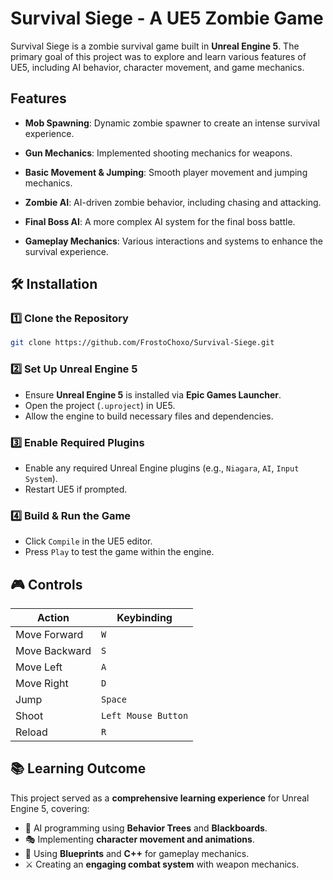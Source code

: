 # Survival Siege - A UE5 Zombie Game

Survival Siege is a zombie survival game built in **Unreal Engine 5**. The primary goal of this project was to explore and learn various features of UE5, including AI behavior, character movement, and game mechanics.

## Features

- **Mob Spawning**: Dynamic zombie spawner to create an intense survival experience.
  
- **Gun Mechanics**: Implemented shooting mechanics for weapons.
  
- **Basic Movement & Jumping**: Smooth player movement and jumping mechanics.
  
- **Zombie AI**: AI-driven zombie behavior, including chasing and attacking.
  
- **Final Boss AI**: A more complex AI system for the final boss battle.
  
- **Gameplay Mechanics**: Various interactions and systems to enhance the survival experience.

## 🛠 Installation

### 1️⃣ Clone the Repository
```bash
git clone https://github.com/FrostoChoxo/Survival-Siege.git
```

### 2️⃣ Set Up Unreal Engine 5
- Ensure **Unreal Engine 5** is installed via **Epic Games Launcher**.
- Open the project (`.uproject`) in UE5.
- Allow the engine to build necessary files and dependencies.

### 3️⃣ Enable Required Plugins
- Enable any required Unreal Engine plugins (e.g., `Niagara`, `AI`, `Input System`).
- Restart UE5 if prompted.

### 4️⃣ Build & Run the Game
- Click `Compile` in the UE5 editor.
- Press `Play` to test the game within the engine.

## 🎮 Controls

| Action         | Keybinding |
|---------------|-----------|
| Move Forward  | `W`       |
| Move Backward | `S`       |
| Move Left     | `A`       |
| Move Right    | `D`       |
| Jump          | `Space`   |
| Shoot         | `Left Mouse Button` |
| Reload        | `R`       |

## 📚 Learning Outcome

This project served as a **comprehensive learning experience** for Unreal Engine 5, covering:
- 🧠 AI programming using **Behavior Trees** and **Blackboards**.
- 🎭 Implementing **character movement and animations**.
- 🔷 Using **Blueprints** and **C++** for gameplay mechanics.
- ⚔️ Creating an **engaging combat system** with weapon mechanics.


